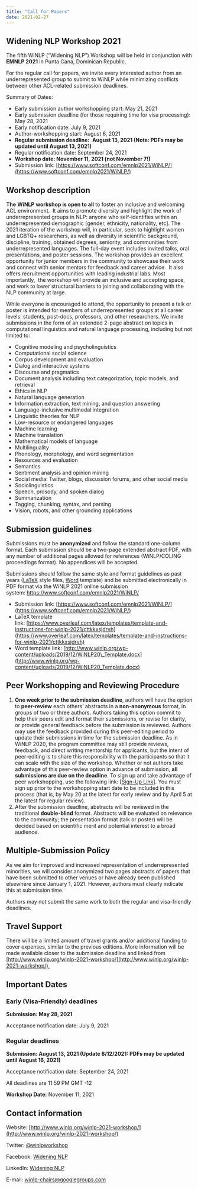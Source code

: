 ```yaml
---
title: "Call for Papers"
date: 2021-02-27
---
```


## Widening NLP Workshop 2021

The fifth WiNLP (“Widening NLP”) Workshop will be held in conjunction with **EMNLP 2021** in Punta Cana, Dominican Republic.

For the regular call for papers, we invite every interested author from an underrepresented group to submit to WiNLP while minimizing conflicts between other ACL-related submission deadlines.

Summary of Dates:

- Early submission author workshopping start: May 21, 2021
- Early submission deadline (for those requiring time for visa processing): May 28, 2021
- Early notification date: July 9, 2021
- Author-workshopping start: August 6, 2021
- **Regular submission deadline:**  **August 13, 2021 (Note: PDFs may be updated until August 13, 2021)**
- Regular notification date: September 24, 2021
- **Workshop date: November 11, 2021 (not November 7!)** 
- Submission link: [https://www.softconf.com/emnlp2021/WiNLP/](https://www.softconf.com/emnlp2021/WiNLP/)

## Workshop description

**The** **WiNLP** **workshop is open to all** to foster an inclusive and welcoming ACL environment.  It aims to promote diversity and highlight the work of underrepresented groups in NLP: anyone who self-identifies within an underrepresented demographic \[gender, ethnicity, nationality, etc\]. The 2021 iteration of the workshop will, in particular, seek to highlight women and LGBTQ+ researchers, as well as diversity in scientific background, discipline, training, obtained degrees, seniority, and communities from underrepresented languages. The full-day event includes invited talks, oral presentations, and poster sessions. The workshop provides an excellent opportunity for junior members in the community to showcase their work and connect with senior mentors for feedback and career advice.  It also offers recruitment opportunities with leading industrial labs. Most importantly,  the workshop will provide an inclusive and accepting space, and work to lower structural barriers to joining and collaborating with the NLP community at large.

While everyone is encouraged to attend, the opportunity to present a talk or poster is intended for members of underrepresented groups at all career levels: students, post-docs, professors, and other researchers. We invite submissions in the form of an extended 2-page abstract on topics in computational linguistics and natural language processing, including but not limited to:

- Cognitive modeling and psycholinguistics
- Computational social science
- Corpus development and evaluation
- Dialog and interactive systems
- Discourse and pragmatics
- Document analysis including text categorization, topic models, and retrieval
- Ethics in NLP
- Natural language generation
- Information extraction, text mining, and question answering
- Language-inclusive multimodal integration
- Linguistic theories for NLP
- Low-resource or endangered languages
- Machine learning
- Machine translation
- Mathematical models of language
- Multilinguality
- Phonology, morphology, and word segmentation
- Resources and evaluation
- Semantics
- Sentiment analysis and opinion mining
- Social media: Twitter, blogs, discussion forums, and other social media
- Sociolinguistics
- Speech, prosody, and spoken dialog
- Summarization
- Tagging, chunking, syntax, and parsing
- Vision, robots, and other grounding applications

## Submission guidelines

Submissions must be **anonymized** and follow the standard one-column format. Each submission should be a two-page extended abstract PDF, with any number of additional pages allowed for references (WiNLP/COLING proceedings format). No appendices will be accepted.

Submissions should follow the same style and format guidelines as past years ([LaTeX](https://www.overleaf.com/latex/templates/template-and-instructions-for-winlp-2020/wmghdyddktfd) style files, [Word](http://www.winlp.org/wp-content/uploads/2019/12/WiNLP20_Template.docx) template) and be submitted electronically in PDF format via the WiNLP 2021 online submission system: [https://ww](https://www.softconf.com/emnlp2021/WiNLP/)[w.softconf.com/emnlp2021/WiNLP/](https://www.softconf.com/emnlp2021/WiNLP/)

- Submission link: [https://www.softconf.com/emnlp2021/WiNLP/](https://www.softconf.com/emnlp2021/WiNLP/)
- LaTeX template link: [https://www.overleaf.com/latex/templates/template-and-instructions-for-winlp-2021/cttkkxsjdrvh](https://www.overleaf.com/latex/templates/template-and-instructions-for-winlp-2021/cttkkxsjdrvh)
- Word template link: [http://www.winlp.org/wp-content/uploads/2019/12/WiNLP20\_Template.docx](http://www.winlp.org/wp-content/uploads/2019/12/WiNLP20_Template.docx)

## Peer Workshopping and Reviewing Procedure

1. **One week prior to the submission deadline**, authors will have the option to **peer-review** each others’ abstracts in a **non-anonymous** format, in groups of two or three authors. Authors taking this option commit to help their peers edit and format their submissions, or revise for clarity, or provide general feedback before the submission is reviewed. Authors may use the feedback provided during this peer-editing period to update their submissions in time for the submission deadline. As in WiNLP 2020, the program committee may still provide reviews, feedback, and direct writing mentorship for applicants, but the intent of peer-editing is to share this responsibility with the participants so that it can scale with the size of the workshop. Whether or not authors take advantage of this peer-review option in advance of submission, **all submissions are due on the deadline**. To sign up and take advantage of peer workshopping, use the following link: [\[Sign-Up Link\]](https://forms.office.com/Pages/ResponsePage.aspx?id=O3liTPSteU27OV26lwGwP1vhG5wrnf5GuRH5YN6nRLdUREo3VTc2QjUyRFBTNFBJT1lBTTJFNjFUMC4u). You must sign up prior to the workshopping start date to be included in this process (that is, by May 20 at the latest for early review and by April 5 at the latest for regular review).
2. After the submission deadline, abstracts will be reviewed in the traditional **double-blind** format. Abstracts will be evaluated on relevance to the community; the presentation format (talk or poster) will be decided based on scientific merit and potential interest to a broad audience.

## Multiple-Submission Policy

As we aim for improved and increased representation of underrepresented minorities, we will consider anonymized two pages abstracts of papers that have been submitted to other venues or have already been published elsewhere since January 1, 2021. However, authors must clearly indicate this at submission time.

Authors may not submit the same work to both the regular and visa-friendly deadlines.

## Travel Support

There will be a limited amount of travel grants and/or additional funding to cover expenses, similar to the previous editions. More information will be made available closer to the submission deadline and linked from [http://www.winlp.org/winlp-2021-workshop/](http://www.winlp.org/winlp-2021-workshop/) 

## Important Dates

### Early (Visa-Friendly) deadlines

**Submission: May 28, 2021**

Acceptance notification date: July 9, 2021

### Regular deadlines

**Submission: August 13, 2021 (Update 8/12/2021: PDFs may be updated until August 16, 2021)**

Acceptance notification date: September 24, 2021

All deadlines are 11:59 PM GMT -12

**Workshop Date:** November 11, 2021

## Contact information

Website: [http://www.winlp.org/winlp-2021-workshop/](http://www.winlp.org/winlp-2021-workshop/)

Twitter: [@winlpworkshop](https://twitter.com/WiNLPWorkshop)

Facebook: [Widening NLP](https://www.facebook.com/WideningNLP)

LinkedIn: [Widening NLP](https://www.linkedin.com/company/winlp)

E-mail: [winlp-chairs@googlegroups.com](mailto:winlp-chairs@googlegroups.com)
